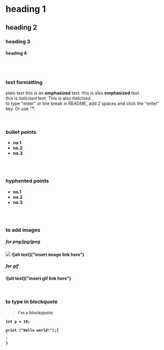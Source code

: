 # heading 1

## heading 2

### heading 3

#### heading 4
<br>  
<br>

### text formatting
plain text
this is an **emphasized** text. this is also __emphasized__ text.  
this is _italicised_ text. This is also *italicised*.  
to type "enter" or line break in README, add 2 spaces and click the "enter" key. Or use "<b r>".
<br>  
<br>

### bullet points
* no.1
* no.2
* no.3
<br>  
<br>

### hyphented points
- no.1
- no.2
- no.3
<br>  
<br>

### to add images
##### for png/jpg/jpeg
<img src="insert image link here">  
![alt text]("insert image link here")

##### for gif
![alt test]("insert gif link here")
<br>  
<br>

### to type in blockquote
> I'm a blockquote

`int p = 10;`

```
print ("Hello world!");{
'
'
}
```

